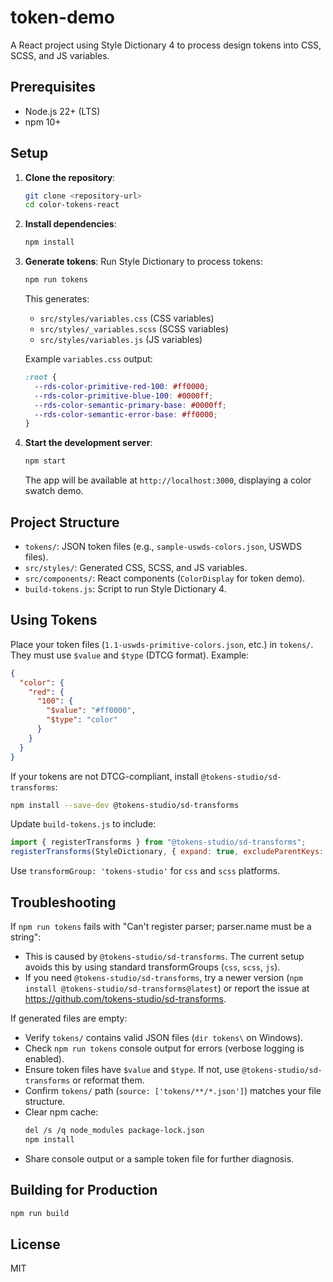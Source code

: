 # token-demo

A React project using Style Dictionary 4 to process design tokens into CSS, SCSS, and JS variables.

## Prerequisites

- Node.js 22+ (LTS)
- npm 10+

## Setup

1. **Clone the repository**:

   ```bash
   git clone <repository-url>
   cd color-tokens-react
   ```

2. **Install dependencies**:

   ```bash
   npm install
   ```

3. **Generate tokens**:
   Run Style Dictionary to process tokens:

   ```bash
   npm run tokens
   ```

   This generates:

   - `src/styles/variables.css` (CSS variables)
   - `src/styles/_variables.scss` (SCSS variables)
   - `src/styles/variables.js` (JS variables)

   Example `variables.css` output:

   ```css
   :root {
     --rds-color-primitive-red-100: #ff0000;
     --rds-color-primitive-blue-100: #0000ff;
     --rds-color-semantic-primary-base: #0000ff;
     --rds-color-semantic-error-base: #ff0000;
   }
   ```

4. **Start the development server**:

   ```bash
   npm start
   ```

   The app will be available at `http://localhost:3000`, displaying a color swatch demo.

## Project Structure

- `tokens/`: JSON token files (e.g., `sample-uswds-colors.json`, USWDS files).
- `src/styles/`: Generated CSS, SCSS, and JS variables.
- `src/components/`: React components (`ColorDisplay` for token demo).
- `build-tokens.js`: Script to run Style Dictionary 4.

## Using Tokens

Place your token files (`1.1-uswds-primitive-colors.json`, etc.) in `tokens/`. They must use `$value` and `$type` (DTCG format). Example:

```json
{
  "color": {
    "red": {
      "100": {
        "$value": "#ff0000",
        "$type": "color"
      }
    }
  }
}
```

If your tokens are not DTCG-compliant, install `@tokens-studio/sd-transforms`:

```bash
npm install --save-dev @tokens-studio/sd-transforms
```

Update `build-tokens.js` to include:

```javascript
import { registerTransforms } from "@tokens-studio/sd-transforms";
registerTransforms(StyleDictionary, { expand: true, excludeParentKeys: false });
```

Use `transformGroup: 'tokens-studio'` for `css` and `scss` platforms.

## Troubleshooting

If `npm run tokens` fails with "Can't register parser; parser.name must be a string":

- This is caused by `@tokens-studio/sd-transforms`. The current setup avoids this by using standard transformGroups (`css`, `scss`, `js`).
- If you need `@tokens-studio/sd-transforms`, try a newer version (`npm install @tokens-studio/sd-transforms@latest`) or report the issue at https://github.com/tokens-studio/sd-transforms.

If generated files are empty:

- Verify `tokens/` contains valid JSON files (`dir tokens\` on Windows).
- Check `npm run tokens` console output for errors (verbose logging is enabled).
- Ensure token files have `$value` and `$type`. If not, use `@tokens-studio/sd-transforms` or reformat them.
- Confirm `tokens/` path (`source: ['tokens/**/*.json']`) matches your file structure.
- Clear npm cache:
  ```bash
  del /s /q node_modules package-lock.json
  npm install
  ```
- Share console output or a sample token file for further diagnosis.

## Building for Production

```bash
npm run build
```

## License

MIT
